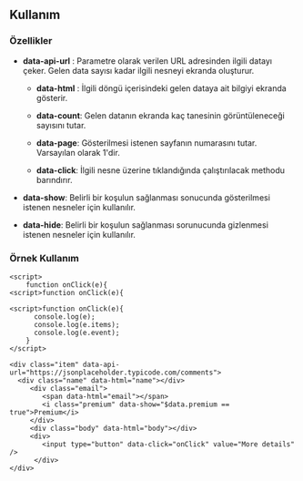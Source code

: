 ## Kullanım

### Özellikler

* **data-api-url** :
  Parametre olarak verilen URL adresinden ilgili datayı çeker. Gelen data sayısı kadar ilgili nesneyi ekranda oluşturur.
  
  * **data-html** :
    İlgili döngü içerisindeki gelen dataya ait <alanadi> bilgiyi ekranda gösterir.

  * **data-count**:
    Gelen datanın ekranda kaç tanesinin görüntüleneceği sayısını tutar.

  * **data-page**:
    Gösterilmesi istenen sayfanın numarasını tutar. Varsayılan olarak 1'dir.
  
  * **data-click**:
    İlgili nesne üzerine tıklandığında çalıştırılacak methodu barındırır.

* **data-show**:
  Belirli bir koşulun sağlanması sonucunda gösterilmesi istenen nesneler için kullanılır.
  
* **data-hide**:
  Belirli bir koşulun sağlanması sorunucunda gizlenmesi istenen nesneler için kullanılır.
  
 
### Örnek Kullanım

```
<script>
    function onClick(e){
<script>function onClick(e){
  
<script>function onClick(e){
      console.log(e);
      console.log(e.items);
      console.log(e.event);
    }
</script>

<div class="item" data-api-url="https://jsonplaceholder.typicode.com/comments">
  <div class="name" data-html="name"></div>
     <div class="email">
        <span data-html="email"></span>
        <i class="premium" data-show="$data.premium == true">Premium</i>
     </div>
     <div class="body" data-html="body"></div>
     <div>
        <input type="button" data-click="onClick" value="More details" />
      </div>
</div>
```
